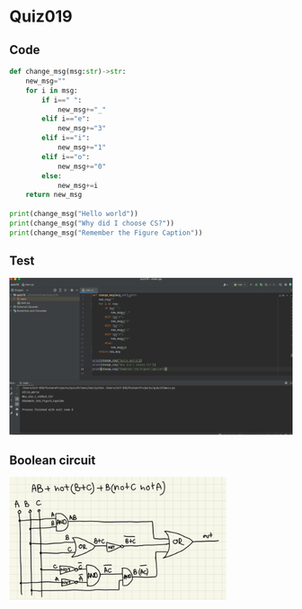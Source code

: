 # Quiz019
## Code
```.py
def change_msg(msg:str)->str:
    new_msg=""
    for i in msg:
        if i==" ":
            new_msg+="_"
        elif i=="e":
            new_msg+="3"
        elif i=="i":
            new_msg+="1"
        elif i=="o":
            new_msg+="0"
        else:
            new_msg+=i
    return new_msg

print(change_msg("Hello world"))
print(change_msg("Why did I choose CS?"))
print(change_msg("Remember the Figure Caption"))
```
## Test
![](quiz019.png)
## Boolean circuit
![](quiz019_circuit.png)
